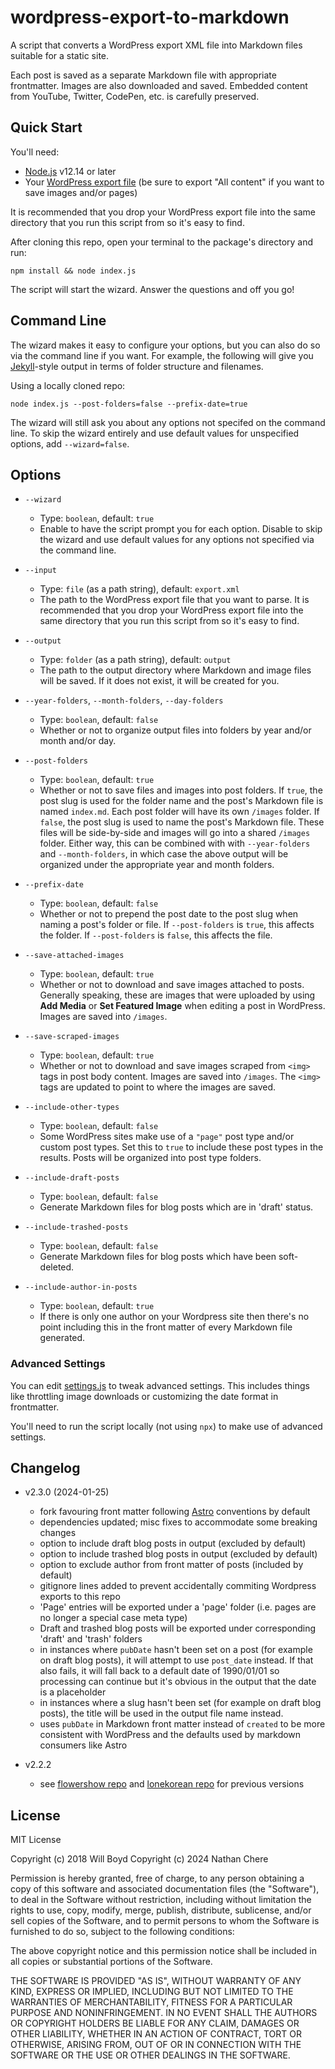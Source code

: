 # wordpress-export-to-markdown

A script that converts a WordPress export XML file into Markdown files suitable for a static site.

Each post is saved as a separate Markdown file with appropriate frontmatter. Images are also downloaded and saved. Embedded content from YouTube, Twitter, CodePen, etc. is carefully preserved.
 

## Quick Start

You'll need:

- [Node.js](https://nodejs.org/) v12.14 or later
- Your [WordPress export file](https://wordpress.org/support/article/tools-export-screen/) (be sure to export "All content" if you want to save images and/or pages)

It is recommended that you drop your WordPress export file into the same directory that you run this script from so it's easy to find.

After cloning this repo, open your terminal to the package's directory and run:

```
npm install && node index.js
```

The script will start the wizard. Answer the questions and off you go!

## Command Line

The wizard makes it easy to configure your options, but you can also do so via the command line if you want. For example, the following will give you [Jekyll](https://jekyllrb.com/)-style output in terms of folder structure and filenames.

Using a locally cloned repo:

```
node index.js --post-folders=false --prefix-date=true
```

The wizard will still ask you about any options not specifed on the command line. To skip the wizard entirely and use default values for unspecified options, add `--wizard=false`.

## Options

- `--wizard`
    - Type: `boolean`, default: `true`
    - Enable to have the script prompt you for each option. Disable to skip the wizard and use default values for any options not specified via the command line.

- `--input`
    - Type: `file` (as a path string), default: `export.xml`
    - The path to the WordPress export file that you want to parse. It is recommended that you drop your WordPress export file into the same directory that you run this script from so it's easy to find.

- `--output`
    - Type: `folder` (as a path string), default: `output`
    - The path to the output directory where Markdown and image files will be saved. If it does not exist, it will be created for you.

- `--year-folders`, `--month-folders`, `--day-folders`
    - Type: `boolean`, default: `false`
    - Whether or not to organize output files into folders by year and/or month and/or day.

- `--post-folders`
    - Type: `boolean`, default: `true`
    - Whether or not to save files and images into post folders. If `true`, the post slug is used for the folder name and the post's Markdown file is named `index.md`. Each post folder will have its own `/images` folder. If `false`, the post slug is used to name the post's Markdown file. These files will be side-by-side and images will go into a shared `/images` folder. Either way, this can be combined with with `--year-folders` and `--month-folders`, in which case the above output will be organized under the appropriate year and month folders.

- `--prefix-date`
    - Type: `boolean`, default: `false`
    - Whether or not to prepend the post date to the post slug when naming a post's folder or file. If `--post-folders` is `true`, this affects the folder. If `--post-folders` is `false`, this affects the file.

- `--save-attached-images`
    - Type: `boolean`, default: `true`
    - Whether or not to download and save images attached to posts. Generally speaking, these are images that were uploaded by using **Add Media** or **Set Featured Image** when editing a post in WordPress. Images are saved into `/images`.

- `--save-scraped-images`
    - Type: `boolean`, default: `true`
    - Whether or not to download and save images scraped from `<img>` tags in post body content. Images are saved into `/images`. The `<img>` tags are updated to point to where the images are saved.

- `--include-other-types`
    - Type: `boolean`, default: `false`
    - Some WordPress sites make use of a `"page"` post type and/or custom post types. Set this to `true` to include these post types in the results. Posts will be organized into post type folders.

- `--include-draft-posts`
    - Type: `boolean`, default: `false`
    - Generate Markdown files for blog posts which are in 'draft' status.

- `--include-trashed-posts`
    - Type: `boolean`, default: `false`
    - Generate Markdown files for blog posts which have been soft-deleted.

- `--include-author-in-posts`
    - Type: `boolean`, default: `true`
    - If there is only one author on your Wordpress site then there's no point including this in the front matter of every Markdown file generated.


### Advanced Settings

You can edit [settings.js](https://github.com/lonekorean/wordpress-export-to-markdown/blob/master/src/settings.js) to tweak advanced settings. This includes things like throttling image downloads or customizing the date format in frontmatter.

You'll need to run the script locally (not using `npx`) to make use of advanced settings.


## Changelog  

* v2.3.0 (2024-01-25)

  - fork favouring front matter following [Astro](https://astro.build) conventions by default
  - dependencies updated; misc fixes to accommodate some breaking changes
  - option to include draft blog posts in output (excluded by default)
  - option to include trashed blog posts in output (excluded by default)
  - option to exclude author from front matter of posts (included by default)
  - gitignore lines added to prevent accidentally commiting Wordpress exports to this repo
  - 'Page' entries will be exported under a 'page' folder (i.e. pages are no longer a special case meta type)
  - Draft and trashed blog posts will be exported under corresponding 'draft' and 'trash' folders
  - in instances where `pubDate` hasn't been set on a post (for example on draft blog posts), it will attempt to use `post_date` instead. If that also fails, it will fall back to a default date of 1990/01/01 so processing can continue but it's obvious in the output that the date is a placeholder
  - in instances where a slug hasn't been set (for example on draft blog posts), the title will be used in the output file name instead.
  - uses `pubDate` in Markdown front matter instead of `created` to be more consistent with WordPress and the defaults used by markdown consumers like Astro

* v2.2.2

  - see [flowershow repo](https://github.com/flowershow/wordpress-to-markdown) and [lonekorean repo](https://github.com/lonekorean/wordpress-export-to-markdown) for previous versions


## License

MIT License

Copyright (c) 2018 Will Boyd
Copyright (c) 2024 Nathan Chere

Permission is hereby granted, free of charge, to any person obtaining a copy of this software and associated documentation files (the "Software"), to deal in the Software without restriction, including without limitation the rights to use, copy, modify, merge, publish, distribute, sublicense, and/or sell copies of the Software, and to permit persons to whom the Software is furnished to do so, subject to the following conditions:

The above copyright notice and this permission notice shall be included in all copies or substantial portions of the Software.

THE SOFTWARE IS PROVIDED "AS IS", WITHOUT WARRANTY OF ANY KIND, EXPRESS OR IMPLIED, INCLUDING BUT NOT LIMITED TO THE WARRANTIES OF MERCHANTABILITY, FITNESS FOR A PARTICULAR PURPOSE AND NONINFRINGEMENT. IN NO EVENT SHALL THE AUTHORS OR COPYRIGHT HOLDERS BE LIABLE FOR ANY CLAIM, DAMAGES OR OTHER LIABILITY, WHETHER IN AN ACTION OF CONTRACT, TORT OR OTHERWISE, ARISING FROM, OUT OF OR IN CONNECTION WITH THE SOFTWARE OR THE USE OR OTHER DEALINGS IN THE SOFTWARE.
